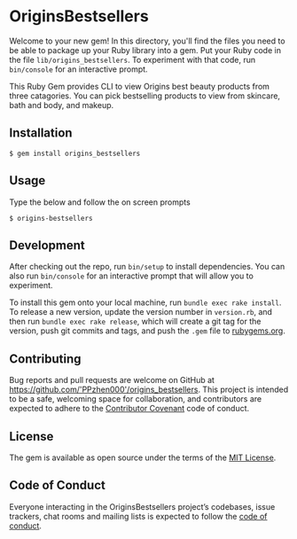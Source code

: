 # OriginsBestsellers

Welcome to your new gem! In this directory, you'll find the files you need to be able to package up your Ruby library into a gem. Put your Ruby code in the file `lib/origins_bestsellers`. To experiment with that code, run `bin/console` for an interactive prompt.

This Ruby Gem provides CLI to view Origins best beauty products from three catagories. You can pick bestselling products to view from skincare, bath and body, and makeup.
## Installation

    $ gem install origins_bestsellers

## Usage

  Type the below and follow the on screen prompts

    $ origins-bestsellers 

## Development

After checking out the repo, run `bin/setup` to install dependencies. You can also run `bin/console` for an interactive prompt that will allow you to experiment.

To install this gem onto your local machine, run `bundle exec rake install`. To release a new version, update the version number in `version.rb`, and then run `bundle exec rake release`, which will create a git tag for the version, push git commits and tags, and push the `.gem` file to [rubygems.org](https://rubygems.org).

## Contributing

Bug reports and pull requests are welcome on GitHub at https://github.com/'PPzhen000'/origins_bestsellers. This project is intended to be a safe, welcoming space for collaboration, and contributors are expected to adhere to the [Contributor Covenant](http://contributor-covenant.org) code of conduct.

## License

The gem is available as open source under the terms of the [MIT License](https://opensource.org/licenses/MIT).

## Code of Conduct

Everyone interacting in the OriginsBestsellers project’s codebases, issue trackers, chat rooms and mailing lists is expected to follow the [code of conduct](https://github.com/'PPzhen000'/origins_bestsellers/blob/master/CODE_OF_CONDUCT.md).

